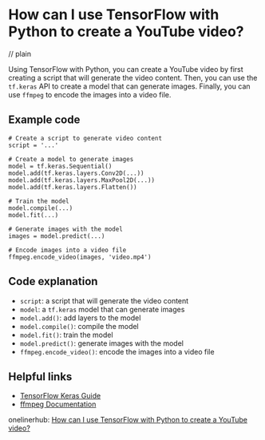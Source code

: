 # How can I use TensorFlow with Python to create a YouTube video?
// plain

Using TensorFlow with Python, you can create a YouTube video by first creating a script that will generate the video content. Then, you can use the `tf.keras` API to create a model that can generate images. Finally, you can use `ffmpeg` to encode the images into a video file.

## Example code

```
# Create a script to generate video content
script = '...'

# Create a model to generate images
model = tf.keras.Sequential()
model.add(tf.keras.layers.Conv2D(...))
model.add(tf.keras.layers.MaxPool2D(...))
model.add(tf.keras.layers.Flatten())

# Train the model
model.compile(...)
model.fit(...)

# Generate images with the model
images = model.predict(...)

# Encode images into a video file
ffmpeg.encode_video(images, 'video.mp4')
```

## Code explanation

- `script`: a script that will generate the video content
- `model`: a `tf.keras` model that can generate images
- `model.add()`: add layers to the model
- `model.compile()`: compile the model
- `model.fit()`: train the model
- `model.predict()`: generate images with the model
- `ffmpeg.encode_video()`: encode the images into a video file

## Helpful links
- [TensorFlow Keras Guide](https://www.tensorflow.org/guide/keras)
- [ffmpeg Documentation](https://ffmpeg.org/documentation.html)

onelinerhub: [How can I use TensorFlow with Python to create a YouTube video?](https://onelinerhub.com/python-tensorflow/how-can-i-use-tensorflow-with-python-to-create-a-youtube-video)